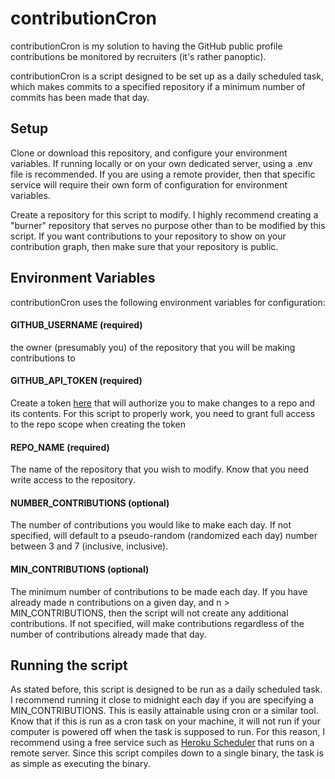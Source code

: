 # contributionCron

contributionCron is my solution to having the GitHub public profile contributions be monitored by recruiters (it's rather panoptic).

contributionCron is a script designed to be set up as a daily scheduled task, which makes commits to a specified repository if a minimum number of commits has been made that day.

## Setup

Clone or download this repository, and configure your environment variables. If running locally or on your own dedicated server, using a .env file is recommended. If you are using a remote provider, then that specific service will require their own form of configuration for environment variables.

Create a repository for this script to modify. I highly recommend creating a "burner" repository that serves no purpose other than to be modified by this script. If you want contributions to your repository to show on your contribution graph, then make sure that your repository is public. 

## Environment Variables
contributionCron uses the following environment variables for configuration:

#### GITHUB_USERNAME (required)
the owner (presumably you) of the repository that you will be making contributions to
#### GITHUB_API_TOKEN (required)
Create a token [here](https://github.com/settings/tokens) that will authorize you to make changes to a repo and its contents. For this script to properly work, you need to grant full access to the repo scope when creating the token
#### REPO_NAME (required)
The name of the repository that you wish to modify. Know that you need write access to the repository. 
#### NUMBER_CONTRIBUTIONS (optional)
The number of contributions you would like to make each day. If not specified, will default to a pseudo-random (randomized each day) number between 3 and 7 (inclusive, inclusive).
#### MIN_CONTRIBUTIONS (optional)
The minimum number of contributions to be made each day. If you have already made n contributions on a given day, and n > MIN_CONTRIBUTIONS, then the script will not create any additional contributions. If not specified, will make contributions regardless of the number of contributions already made that day.

## Running the script
As stated before, this script is designed to be run as a daily scheduled task. I recommend running it close to midnight each day if you are specifying a MIN_CONTRIBUTIONS. This is easily attainable using cron or a similar tool. Know that if this is run as a cron task on your machine, it will not run if your computer is powered off when the task is supposed to run. For this reason, I recommend using a free service such as [Heroku Scheduler](https://devcenter.heroku.com/articles/scheduler) that runs on a remote server. Since this script compiles down to a single binary, the task is as simple as executing the binary. 

